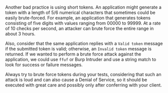 Another bad practice is using short tokens. An application might generate a token with a length of 5/6 numerical characters that sometimes could be easily brute-forced. For example, an application that generates tokens consisting of five digits with values ranging from 00000 to 99999. At a rate of 10 checks per second, an attacker can brute force the entire range in about 3 hours.

Also, consider that the same application replies with a `Valid token` message if the submitted token is valid; otherwise, an `Invalid token` message is returned. If we wanted to perform a brute force attack against the application, we could use `ffuf` or Burp Intruder and use a string match to look for success or failure messages.

Always try to brute force tokens during your tests, considering that such an attack is loud and can also cause a Denial of Service, so it should be executed with great care and possibly only after conferring with your client.